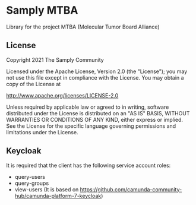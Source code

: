 # Samply MTBA
Library for the project MTBA (Molecular Tumor Board Alliance)


## License

Copyright 2021 The Samply Community

Licensed under the Apache License, Version 2.0 (the "License"); you may not use this file except in compliance with the License. You may obtain a copy of the License at

http://www.apache.org/licenses/LICENSE-2.0

Unless required by applicable law or agreed to in writing, software distributed under the License is distributed on an "AS IS" BASIS, WITHOUT WARRANTIES OR CONDITIONS OF ANY KIND, either express or implied. See the License for the specific language governing permissions and limitations under the License.

## Keycloak
It is required that the client has the following service account roles:
- query-users
- query-groups
- view-users
(It is based on https://github.com/camunda-community-hub/camunda-platform-7-keycloak)


